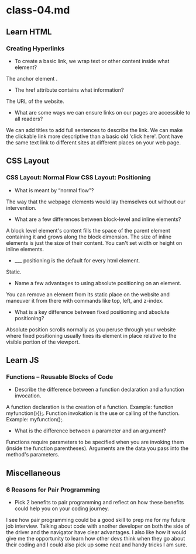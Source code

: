 # class-04.md

## Learn HTML
### Creating Hyperlinks

- To create a basic link, we wrap text or other content inside what element?

The anchor element <a>.

- The href attribute contains what information?

The URL of the website.

- What are some ways we can ensure links on our pages are accessible to all readers?

We can add titles to add full sentences to describe the link. We can make the clickable link more descriptive than a basic old 'click here'. Dont have the same text link to different sites at different places on your web page.

## CSS Layout
### CSS Layout: Normal Flow CSS Layout: Positioning

- What is meant by “normal flow”?

The way that the webpage elements would lay themselves out without our intervention.

- What are a few differences between block-level and inline elements?

A block level element's content fills the space of the parent element containing it and grows along the block dimension. The size of inline elements is just the size of their content. You can't set width or height on inline elements.

- ___ positioning is the default for every html element.

Static.

- Name a few advantages to using absolute positioning on an element.

You can remove an element from its static place on the website and maneuver it from there with commands like top, left, and z-index.

- What is a key difference between fixed positioning and absolute positioning?

Absolute position scrolls normally as you peruse through your website where fixed positioning usually fixes its element in place relative to the visible portion of the viewport. 

## Learn JS
### Functions – Reusable Blocks of Code

- Describe the difference between a function declaration and a function invocation.

A function declaration is the creation of a function. Example: function myfunction(){};. Function invokation is the use or calling of the function. Example: myfunction();.

- What is the difference between a parameter and an argument?

Functions require parameters to be specified when you are invoking them (inside the function parentheses). Arguments are the data you pass into the method's parameters.

## Miscellaneous
### 6 Reasons for Pair Programming

- Pick 2 benefits to pair programming and reflect on how these benefits could help you on your coding journey.

I see how pair programming could be a good skill to prep me for my future job interview. Talking about code with another developer on both the side of the driver and the navigator have clear advantages. I also like how it would give me the opportunity to learn how other devs think when they go about their coding and I could also pick up some neat and handy tricks I am sure.
